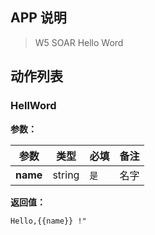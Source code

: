 ## APP 说明

> W5 SOAR Hello Word

## 动作列表

### HellWord

**参数：**

|  参数   | 类型  |  必填   |  备注  |
|  ----  | ----  |  ----  |  ----  |
| **name**  | string | `是` | 名字 |

**返回值：**

```
Hello,{{name}} !"
```